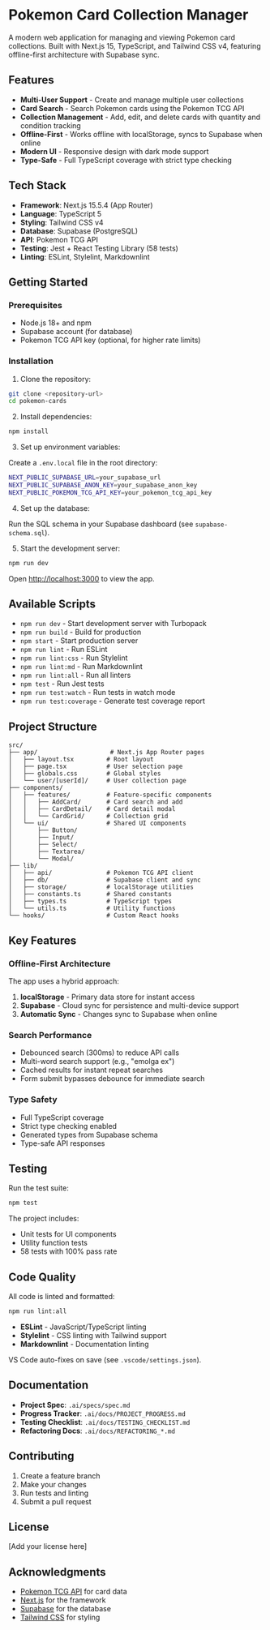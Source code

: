 # Pokemon Card Collection Manager

A modern web application for managing and viewing Pokemon card collections. Built with Next.js 15, TypeScript, and Tailwind CSS v4, featuring offline-first architecture with Supabase sync.

## Features

- **Multi-User Support** - Create and manage multiple user collections
- **Card Search** - Search Pokemon cards using the Pokemon TCG API
- **Collection Management** - Add, edit, and delete cards with quantity and condition tracking
- **Offline-First** - Works offline with localStorage, syncs to Supabase when online
- **Modern UI** - Responsive design with dark mode support
- **Type-Safe** - Full TypeScript coverage with strict type checking

## Tech Stack

- **Framework**: Next.js 15.5.4 (App Router)
- **Language**: TypeScript 5
- **Styling**: Tailwind CSS v4
- **Database**: Supabase (PostgreSQL)
- **API**: Pokemon TCG API
- **Testing**: Jest + React Testing Library (58 tests)
- **Linting**: ESLint, Stylelint, Markdownlint

## Getting Started

### Prerequisites

- Node.js 18+ and npm
- Supabase account (for database)
- Pokemon TCG API key (optional, for higher rate limits)

### Installation

1. Clone the repository:

```bash
git clone <repository-url>
cd pokemon-cards
```

2. Install dependencies:

```bash
npm install
```

3. Set up environment variables:

Create a `.env.local` file in the root directory:

```bash
NEXT_PUBLIC_SUPABASE_URL=your_supabase_url
NEXT_PUBLIC_SUPABASE_ANON_KEY=your_supabase_anon_key
NEXT_PUBLIC_POKEMON_TCG_API_KEY=your_pokemon_tcg_api_key
```

4. Set up the database:

Run the SQL schema in your Supabase dashboard (see `supabase-schema.sql`).

5. Start the development server:

```bash
npm run dev
```

Open [http://localhost:3000](http://localhost:3000) to view the app.

## Available Scripts

- `npm run dev` - Start development server with Turbopack
- `npm run build` - Build for production
- `npm start` - Start production server
- `npm run lint` - Run ESLint
- `npm run lint:css` - Run Stylelint
- `npm run lint:md` - Run Markdownlint
- `npm run lint:all` - Run all linters
- `npm test` - Run Jest tests
- `npm run test:watch` - Run tests in watch mode
- `npm run test:coverage` - Generate test coverage report

## Project Structure

```text
src/
├── app/                    # Next.js App Router pages
│   ├── layout.tsx         # Root layout
│   ├── page.tsx           # User selection page
│   ├── globals.css        # Global styles
│   └── user/[userId]/     # User collection page
├── components/
│   ├── features/          # Feature-specific components
│   │   ├── AddCard/       # Card search and add
│   │   ├── CardDetail/    # Card detail modal
│   │   └── CardGrid/      # Collection grid
│   └── ui/                # Shared UI components
│       ├── Button/
│       ├── Input/
│       ├── Select/
│       ├── Textarea/
│       └── Modal/
├── lib/
│   ├── api/               # Pokemon TCG API client
│   ├── db/                # Supabase client and sync
│   ├── storage/           # localStorage utilities
│   ├── constants.ts       # Shared constants
│   ├── types.ts           # TypeScript types
│   └── utils.ts           # Utility functions
└── hooks/                 # Custom React hooks
```

## Key Features

### Offline-First Architecture

The app uses a hybrid approach:

1. **localStorage** - Primary data store for instant access
2. **Supabase** - Cloud sync for persistence and multi-device support
3. **Automatic Sync** - Changes sync to Supabase when online

### Search Performance

- Debounced search (300ms) to reduce API calls
- Multi-word search support (e.g., "emolga ex")
- Cached results for instant repeat searches
- Form submit bypasses debounce for immediate search

### Type Safety

- Full TypeScript coverage
- Strict type checking enabled
- Generated types from Supabase schema
- Type-safe API responses

## Testing

Run the test suite:

```bash
npm test
```

The project includes:

- Unit tests for UI components
- Utility function tests
- 58 tests with 100% pass rate

## Code Quality

All code is linted and formatted:

```bash
npm run lint:all
```

- **ESLint** - JavaScript/TypeScript linting
- **Stylelint** - CSS linting with Tailwind support
- **Markdownlint** - Documentation linting

VS Code auto-fixes on save (see `.vscode/settings.json`).

## Documentation

- **Project Spec**: `.ai/specs/spec.md`
- **Progress Tracker**: `.ai/docs/PROJECT_PROGRESS.md`
- **Testing Checklist**: `.ai/docs/TESTING_CHECKLIST.md`
- **Refactoring Docs**: `.ai/docs/REFACTORING_*.md`

## Contributing

1. Create a feature branch
2. Make your changes
3. Run tests and linting
4. Submit a pull request

## License

[Add your license here]

## Acknowledgments

- [Pokemon TCG API](https://pokemontcg.io/) for card data
- [Next.js](https://nextjs.org/) for the framework
- [Supabase](https://supabase.com/) for the database
- [Tailwind CSS](https://tailwindcss.com/) for styling

